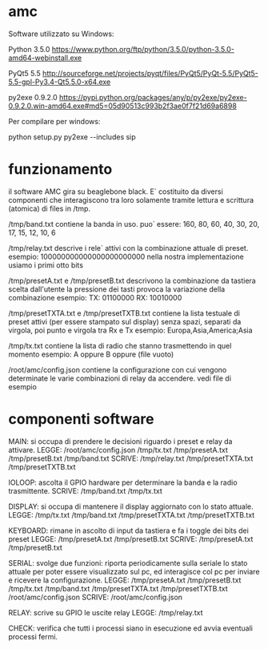 # amc


Software utilizzato su Windows:

 Python 3.5.0
 https://www.python.org/ftp/python/3.5.0/python-3.5.0-amd64-webinstall.exe

 PyQt5 5.5
 http://sourceforge.net/projects/pyqt/files/PyQt5/PyQt-5.5/PyQt5-5.5-gpl-Py3.4-Qt5.5.0-x64.exe

 py2exe 0.9.2.0
 https://pypi.python.org/packages/any/p/py2exe/py2exe-0.9.2.0.win-amd64.exe#md5=05d90513c993b2f3ae0f7f21d69a6898


Per compilare per windows:

 python setup.py py2exe --includes sip


# funzionamento

il software AMC gira su beaglebone black. E` costituito da diversi componenti che interagiscono tra loro solamente tramite lettura e scrittura (atomica) di files in /tmp.


/tmp/band.txt
	contiene la banda in uso. puo` essere: 160, 80, 60, 40, 30, 20, 17, 15, 12, 10, 6

/tmp/relay.txt
	descrive i rele` attivi con la combinazione attuale di preset.
	esempio: 100000000000000000000000
	nella nostra implementazione usiamo i primi otto bits

/tmp/presetA.txt e /tmp/presetB.txt
	descrivono la combinazione da tastiera scelta dall'utente
	la pressione dei tasti provoca la variazione della combinazione
	esempio:
		TX: 01100000
		RX: 10010000

/tmp/presetTXTA.txt e /tmp/presetTXTB.txt
	contiene la lista testuale di preset attivi (per essere stampato sul display)
	senza spazi, separati da virgola, poi punto e virgola tra Rx e Tx
	esempio:
		Europa,Asia,America;Asia


/tmp/tx.txt
	contiene la lista di radio che stanno trasmettendo in quel momento
	esempio:
		A
		oppure
		B
		oppure 
		(file vuoto)

/root/amc/config.json
	contiene la configurazione con cui vengono determinate le varie combinazioni di relay da accendere.
	vedi file di esempio




# componenti software

MAIN:
	si occupa di prendere le decisioni riguardo i preset e relay da attivare.
	LEGGE: /root/amc/config.json /tmp/tx.txt /tmp/presetA.txt /tmp/presetB.txt /tmp/band.txt
	SCRIVE: /tmp/relay.txt /tmp/presetTXTA.txt /tmp/presetTXTB.txt

IOLOOP:
	ascolta il GPIO hardware per determinare la banda e la radio trasmittente.
	SCRIVE: /tmp/band.txt /tmp/tx.txt

DISPLAY:
	si occupa di mantenere il display aggiornato con lo stato attuale.
	LEGGE: /tmp/tx.txt /tmp/band.txt /tmp/presetTXTA.txt /tmp/presetTXTB.txt

KEYBOARD:
	rimane in ascolto di input da tastiera e fa i toggle dei bits dei preset
	LEGGE: /tmp/presetA.txt /tmp/presetB.txt
	SCRIVE: /tmp/presetA.txt /tmp/presetB.txt

SERIAL:
	svolge due funzioni: riporta periodicamente sulla seriale lo stato attuale per poter essere visualizzato sul pc,
	ed interagisce col pc per inviare e ricevere la configurazione.
	LEGGE: /tmp/presetA.txt /tmp/presetB.txt /tmp/tx.txt /tmp/band.txt /tmp/presetTXTA.txt /tmp/presetTXTB.txt /root/amc/config.json
	SCRIVE: /root/amc/config.json

RELAY:
	scrive su GPIO le uscite relay
	LEGGE: /tmp/relay.txt

CHECK:
	verifica che tutti i processi siano in esecuzione ed avvia eventuali processi fermi.
